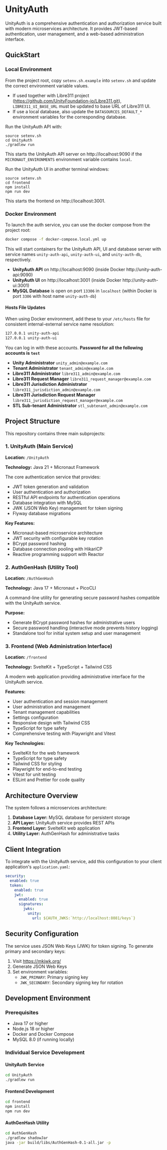 # UnityAuth

UnityAuth is a comprehensive authentication and authorization service built with modern
microservices architecture. It provides JWT-based authentication, user management, and
a web-based administration interface.

## QuickStart

### Local Environment
From the project root, copy `setenv.sh.example` into `setenv.sh` and update the correct
environment variable values.
* If used together with Libre311 project
(https://github.com/UnityFoundation-io/Libre311.git), `LIBRE311_UI_BASE_URL` must be updated
to base URL of Libre311 UI.
* If use a local database, also update the `DATASOURCES_DEFAULT_*` environment variables
  for the corresponding database.

Run the UnityAuth API with:
```shell
source setenv.sh
cd UnityAuth
./gradlew run
```
This starts the UnityAuth API server on http://localhost:9090 if the `MICRONAUT_ENVIRONMENTS`
environment variable contains `local`.

Run the UnityAuth UI in another terminal windows:
```shell
source setenv.sh
cd frontend
npm install
npm run dev
```
This starts the frontend on http://localhost:3001.

### Docker Environment
To launch the auth service, you can use the docker compose from the project root:

```sh
docker compose -f docker-compose.local.yml up
```

This will start containers for the UnityAuth API, UI and database server with service
names `unity-auth-api`, `unity-auth-ui`, and `unity-auth-db`, respectively.

- **UnityAuth API** on http://localhost:9090 (inside Docker http://unity-auth-api:9090)
- **UnityAuth UI** on http://localhost:3001 (inside Docker http://unity-auth-ui:3001)
- **MySQL Database** is open on port `13306` in `localhost` (within Docker is port `3306`
  with host name `unity-auth-db`)

#### Hosts File Updates

When using Docker environment, add these to your `/etc/hosts` file
for consistent internal-external service name resolution:

```txt
127.0.0.1 unity-auth-api
127.0.0.1 unity-auth-ui
```

You can log in with these accounts.
**Password for all the following accounts is `test`**

- **Unity Administrator** `unity_admin@example.com`
- **Tenant Administrator** `tenant_admin@example.com`
- **Libre311 Administrator** `libre311_admin@example.com`
- **Libre311 Request Manager** `libre311_request_manager@example.com`
- **Libre311 Jurisdiction Administrator** `libre311_jurisdiction_admin@example.com`
- **Libre311 Jurisdiction Request Manager** `libre311_jurisdiction_request_manager@example.com`
- **STL Sub-tenant Administrator** `stl_subtenant_admin@example.com`

## Project Structure

This repository contains three main subprojects:

### 1. UnityAuth (Main Service)

**Location:** `/UnityAuth`

**Technology:** Java 21 + Micronaut Framework

The core authentication service that provides:

- JWT token generation and validation
- User authentication and authorization
- RESTful API endpoints for authentication operations
- Database integration with MySQL
- JWK (JSON Web Key) management for token signing
- Flyway database migrations

**Key Features:**

- Micronaut-based microservice architecture
- JWT security with configurable key rotation
- BCrypt password hashing
- Database connection pooling with HikariCP
- Reactive programming support with Reactor

### 2. AuthGenHash (Utility Tool)

**Location:** `/AuthGenHash`

**Technology:** Java 17 + Micronaut + PicoCLI

A command-line utility for generating secure password hashes compatible with the UnityAuth service.

**Purpose:**

- Generate BCrypt password hashes for administrative users
- Secure password handling (interactive mode prevents history logging)
- Standalone tool for initial system setup and user management

### 3. Frontend (Web Administration Interface)

**Location:** `/frontend`

**Technology:** SvelteKit + TypeScript + Tailwind CSS

A modern web application providing administrative interface for the UnityAuth service.

**Features:**

- User authentication and session management
- User administration and management
- Tenant management capabilities
- Settings configuration
- Responsive design with Tailwind CSS
- TypeScript for type safety
- Comprehensive testing with Playwright and Vitest

**Key Technologies:**

- SvelteKit for the web framework
- TypeScript for type safety
- Tailwind CSS for styling
- Playwright for end-to-end testing
- Vitest for unit testing
- ESLint and Prettier for code quality

## Architecture Overview

The system follows a microservices architecture:

1. **Database Layer:** MySQL database for persistent storage
2. **API Layer:** UnityAuth service provides REST APIs
3. **Frontend Layer:** SvelteKit web application
4. **Utility Layer:** AuthGenHash for administrative tasks

## Client Integration

To integrate with the UnityAuth service, add this configuration to your client application's `application.yaml`:

```yaml
security:
  enabled: true
  token:
    enabled: true
    jwt:
      enabled: true
      signatures:
        jwks:
          unity:
            url: ${AUTH_JWKS:`http://localhost:8081/keys`}
```

## Security Configuration

The service uses JSON Web Keys (JWK) for token signing. To generate primary and secondary keys:

1. Visit <https://mkjwk.org/>
2. Generate JSON Web Keys
3. Set environment variables:
   - `JWK_PRIMARY`: Primary signing key
   - `JWK_SECONDARY`: Secondary signing key for rotation

## Development Environment

### Prerequisites

- Java 17 or higher
- Node.js 18 or higher
- Docker and Docker Compose
- MySQL 8.0 (if running locally)

### Individual Service Development

#### UnityAuth Service

```bash
cd UnityAuth
./gradlew run
```

#### Frontend Development

```bash
cd frontend
npm install
npm run dev
```

#### AuthGenHash Utility

```bash
cd AuthGenHash
./gradlew shadowJar
java -jar build/libs/AuthGenHash-0.1-all.jar -p
```
